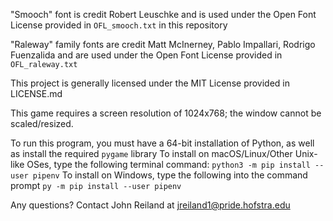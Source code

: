 "Smooch" font is credit Robert Leuschke and is used under the Open Font License provided in `OFL_smooch.txt` in this repository

"Raleway" family fonts are credit Matt McInerney, Pablo Impallari, Rodrigo Fuenzalida and are used under the Open Font License provided
in `OFL_raleway.txt`

This project is generally licensed under the MIT License provided in LICENSE.md

This game requires a screen resolution of 1024x768; the window cannot be scaled/resized.

To run this program, you must have a 64-bit installation of Python, as well as install the required `pygame` library
    To install on macOS/Linux/Other Unix-like OSes, type the following terminal command: `python3 -m pip install --user pipenv`
    To install on Windows, type the following into the command prompt `py -m pip install --user pipenv`

Any questions?
    Contact John Reiland at jreiland1@pride.hofstra.edu
